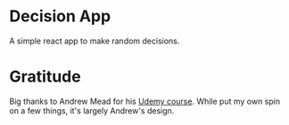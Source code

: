 # Decision App

A simple react app to make random decisions.

# Gratitude

Big thanks to Andrew Mead for his [Udemy course](https://www.udemy.com/course/react-2nd-edition/). While put my own spin on a few things, it's largely Andrew's design.
